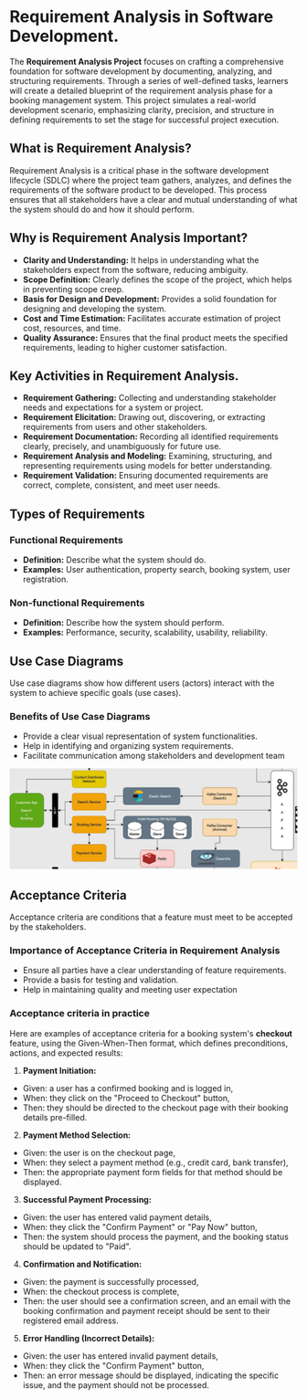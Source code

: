 # Requirement Analysis in Software Development.

The **Requirement Analysis Project** focuses on crafting a comprehensive foundation for software development by documenting, analyzing, and structuring requirements. Through a series of well-defined tasks, learners will create a detailed blueprint of the requirement analysis phase for a booking management system. This project simulates a real-world development scenario, emphasizing clarity, precision, and structure in defining requirements to set the stage for successful project execution.

## What is Requirement Analysis?

Requirement Analysis is a critical phase in the software development lifecycle (SDLC) where the project team gathers, analyzes, and defines the requirements of the software product to be developed. This process ensures that all stakeholders have a clear and mutual understanding of what the system should do and how it should perform.

## Why is Requirement Analysis Important?

-  **Clarity and Understanding:** It helps in understanding what the stakeholders expect from the software, reducing ambiguity.
-  **Scope Definition:** Clearly defines the scope of the project, which helps in preventing scope creep.
-  **Basis for Design and Development:** Provides a solid foundation for designing and developing the system.
-  **Cost and Time Estimation:** Facilitates accurate estimation of project cost, resources, and time.
-  **Quality Assurance:** Ensures that the final product meets the specified requirements, leading to higher customer satisfaction.

## Key Activities in Requirement Analysis.

- **Requirement Gathering:**  Collecting and understanding stakeholder needs and expectations for a system or project.
- **Requirement Elicitation:** Drawing out, discovering, or extracting requirements from users and other stakeholders.
- **Requirement Documentation:** Recording all identified requirements clearly, precisely, and unambiguously for future use.
- **Requirement Analysis and Modeling:** Examining, structuring, and representing requirements using models for better understanding.
- **Requirement Validation:** Ensuring documented requirements are correct, complete, consistent, and meet user needs.

## Types of Requirements
### Functional Requirements
- **Definition:** Describe what the system should do.
- **Examples:** User authentication, property search, booking system, user registration.
### Non-functional Requirements
- **Definition:** Describe how the system should perform.
- **Examples:** Performance, security, scalability, usability, reliability.

## Use Case Diagrams
Use case diagrams show how different users (actors) interact with the system to achieve specific goals (use cases).

### Benefits of Use Case Diagrams
- Provide a clear visual representation of system functionalities.
- Help in identifying and organizing system requirements.
- Facilitate communication among stakeholders and development team

![A use case diagram for the booking system](alx-booking-uc.png)

## Acceptance Criteria
Acceptance criteria are conditions that a feature must meet to be accepted by the stakeholders.

### Importance of Acceptance Criteria in Requirement Analysis
- Ensure all parties have a clear understanding of feature requirements.
- Provide a basis for testing and validation.
- Help in maintaining quality and meeting user expectation

### Acceptance criteria in practice
Here are examples of acceptance criteria for a booking system's **checkout** feature, using the Given-When-Then format, which defines preconditions, actions, and expected results: 

1.  **Payment Initiation:**
- Given: a user has a confirmed booking and is logged in,
- When: they click on the "Proceed to Checkout" button,
- Then: they should be directed to the checkout page with their booking details pre-filled.

2.  **Payment Method Selection:**
- Given: the user is on the checkout page,
- When: they select a payment method (e.g., credit card, bank transfer),
- Then: the appropriate payment form fields for that method should be displayed.

3.  **Successful Payment Processing:**
- Given: the user has entered valid payment details,
- When: they click the "Confirm Payment" or "Pay Now" button,
- Then: the system should process the payment, and the booking status should be updated to "Paid".

4.  **Confirmation and Notification:**
- Given: the payment is successfully processed,
- When: the checkout process is complete,
- Then: the user should see a confirmation screen, and an email with the booking confirmation and payment receipt should be sent to their registered email address.

5.  **Error Handling (Incorrect Details):**
- Given: the user has entered invalid payment details,
- When: they click the "Confirm Payment" button,
- Then: an error message should be displayed, indicating the specific issue, and the payment should not be processed. 

